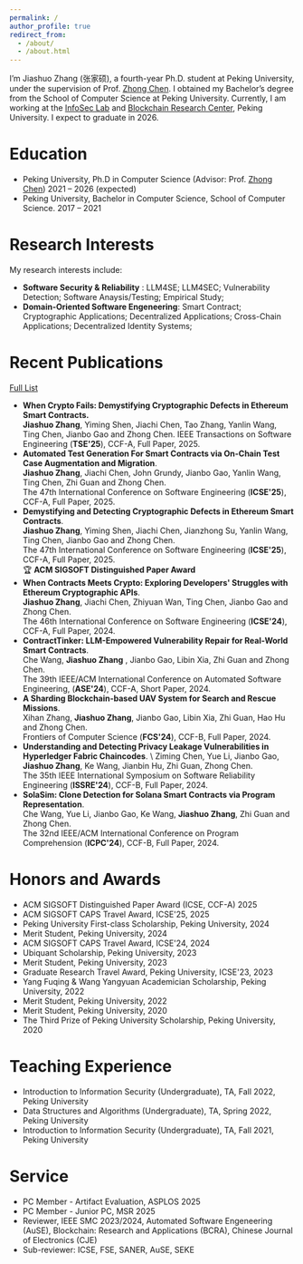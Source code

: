 ```yaml
---
permalink: /
author_profile: true
redirect_from: 
  - /about/
  - /about.html
---
```




I’m Jiashuo Zhang (张家硕), a fourth-year Ph.D. student at Peking University, under the supervision of Prof. [Zhong Chen](https://cs.pku.edu.cn/info/1062/1605.htm). I obtained my Bachelor’s degree from the School of Computer Science at Peking University. Currently, I am working at the [InfoSec Lab](https://infosec.pku.edu.cn/) and  [Blockchain Research Center](https://brc.pku.edu.cn/), Peking University. I expect to graduate in 2026.

# Education

* Peking University, Ph.D in Computer Science (Advisor: Prof. [Zhong Chen](https://cs.pku.edu.cn/info/1062/1605.htm)) 2021 – 2026 (expected)
* Peking University, Bachelor in Computer Science, School of Computer Science. 2017 – 2021

# Research Interests

My research interests include: 

- **Software Security & Reliability** : LLM4SE; LLM4SEC; Vulnerability Detection; Software Anaysis/Testing; Empirical Study;
- **Domain-Oriented Software Engeneering**: Smart Contract; Cryptographic Applications; Decentralized Applications; Cross-Chain Applications; Decentralized Identity Systems;


# Recent Publications
[Full List](https://scholar.google.com/citations?user=4MysZzYAAAAJ&hl=en)

* **When Crypto Fails: Demystifying Cryptographic Defects in Ethereum Smart Contracts.** \
  **Jiashuo Zhang**, Yiming Shen, Jiachi Chen, Tao Zhang, Yanlin Wang, Ting Chen, Jianbo Gao and Zhong Chen. 
  IEEE Transactions on Software Engineering (**TSE'25**), CCF-A, Full Paper, 2025.
* **Automated Test Generation For Smart Contracts via On-Chain Test Case Augmentation and Migration**. \
  **Jiashuo Zhang**, Jiachi Chen, John Grundy, Jianbo Gao, Yanlin Wang, Ting Chen, Zhi Guan and Zhong Chen.\
  The 47th International Conference on Software Engineering (**ICSE'25**), CCF-A, Full Paper, 2025.
* **Demystifying and Detecting Cryptographic Defects in Ethereum Smart Contracts**. \
  **Jiashuo Zhang**, Yiming Shen, Jiachi Chen, Jianzhong Su, Yanlin Wang, Ting Chen, Jianbo Gao and Zhong Chen.\
  The 47th International Conference on Software Engineering (**ICSE'25**), CCF-A, Full Paper, 2025.\
  🏆 **ACM SIGSOFT Distinguished Paper Award**
* **When Contracts Meets Crypto: Exploring Developers' Struggles with Ethereum Cryptographic APIs**. \
  **Jiashuo Zhang**, Jiachi Chen, Zhiyuan Wan, Ting Chen, Jianbo Gao and Zhong Chen. \
  The 46th International Conference on Software Engineering (**ICSE'24**), CCF-A, Full Paper, 2024.
* **ContractTinker: LLM-Empowered Vulnerability Repair for Real-World Smart Contracts**. \
  Che Wang, **Jiashuo Zhang** , Jianbo Gao, Libin Xia, Zhi Guan and Zhong Chen. \
  The 39th IEEE/ACM International Conference on Automated Software Engineering, (**ASE'24**), CCF-A, Short Paper, 2024.
* **A Sharding Blockchain-based UAV System for Search and Rescue Missions**. \
  Xihan Zhang, **Jiashuo Zhang**, Jianbo Gao, Libin Xia, Zhi Guan, Hao Hu and Zhong Chen. \
  Frontiers of Computer Science (**FCS'24**), CCF-B, Full Paper, 2024.
* **Understanding and Detecting Privacy Leakage Vulnerabilities in Hyperledger Fabric Chaincodes**. \ 
  Ziming Chen, Yue Li, Jianbo Gao, **Jiashuo Zhang**, Ke Wang, Jianbin Hu, Zhi Guan, Zhong Chen. \
  The 35th IEEE International Symposium on Software Reliability Engineering (**ISSRE'24**), CCF-B, Full Paper, 2024.
* **SolaSim: Clone Detection for Solana Smart Contracts via Program Representation**.\
  Che Wang, Yue Li, Jianbo Gao, Ke Wang, **Jiashuo Zhang**, Zhi Guan and Zhong Chen. \
  The 32nd IEEE/ACM International Conference on Program Comprehension (**ICPC'24**), CCF-B, Full Paper, 2024. 


# Honors and Awards

- ACM SIGSOFT Distinguished Paper Award (ICSE, CCF-A) 2025
- ACM SIGSOFT CAPS Travel Award, ICSE'25, 2025
- Peking University First-class Scholarship, Peking University, 2024
- Merit Student, Peking University, 2024
- ACM SIGSOFT CAPS Travel Award, ICSE'24, 2024
- Ubiquant Scholarship, Peking University, 2023
- Merit Student, Peking University, 2023
- Graduate Research Travel Award, Peking University, ICSE'23, 2023
- Yang Fuqing & Wang Yangyuan Academician Scholarship, Peking University, 2022
- Merit Student, Peking University, 2022
- Merit Student, Peking University, 2020
- The Third Prize of Peking University Scholarship, Peking University, 2020


# Teaching Experience

- Introduction to Information Security (Undergraduate), TA, Fall 2022, Peking University 
- Data Structures and Algorithms (Undergraduate), TA, Spring 2022, Peking University 
- Introduction to Information Security (Undergraduate), TA, Fall 2021, Peking University 


# Service

- PC Member - Artifact Evaluation, ASPLOS 2025
- PC Member - Junior PC, MSR 2025
- Reviewer, IEEE SMC 2023/2024, Automated Software Engeneering (AuSE), Blockchain: Research and Applications (BCRA), Chinese Journal of Electronics (CJE)
- Sub-reviewer: ICSE, FSE, SANER, AuSE, SEKE
